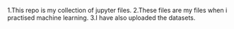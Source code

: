 1.This repo is my collection of jupyter files.
2.These files are my files when i practised machine learning.
3.I have also uploaded the datasets.
